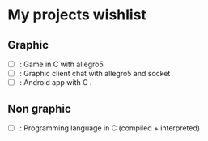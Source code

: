 # My projects wishlist

Graphic
---
- [ ] : Game in C with allegro5
- [ ] : Graphic client chat with allegro5 and socket
- [ ] : Android app with C .

Non graphic
---
- [ ] : Programming language in C (compiled + interpreted)